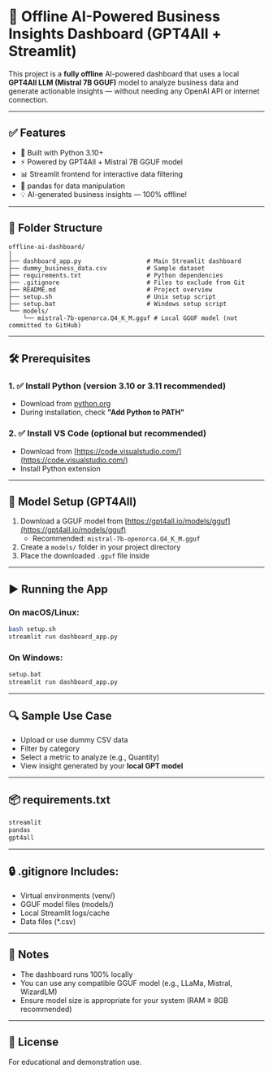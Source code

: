 
# 🧠 Offline AI-Powered Business Insights Dashboard (GPT4All + Streamlit)

This project is a **fully offline** AI-powered dashboard that uses a local **GPT4All LLM (Mistral 7B GGUF)** model to analyze business data and generate actionable insights — without needing any OpenAI API or internet connection.

---

## ✅ Features

- 🐍 Built with Python 3.10+
- ⚡ Powered by GPT4All + Mistral 7B GGUF model
- 📊 Streamlit frontend for interactive data filtering
- 📁 pandas for data manipulation
- 💡 AI-generated business insights — 100% offline!

---

## 📁 Folder Structure

```
offline-ai-dashboard/
│
├── dashboard_app.py                  # Main Streamlit dashboard
├── dummy_business_data.csv           # Sample dataset
├── requirements.txt                  # Python dependencies
├── .gitignore                        # Files to exclude from Git
├── README.md                         # Project overview
├── setup.sh                          # Unix setup script
├── setup.bat                         # Windows setup script
└── models/
    └── mistral-7b-openorca.Q4_K_M.gguf # Local GGUF model (not committed to GitHub)
```

---

## 🛠️ Prerequisites

### 1. ✅ Install Python (version 3.10 or 3.11 recommended)

- Download from [python.org](https://www.python.org/downloads/)
- During installation, check **"Add Python to PATH"**

### 2. ✅ Install VS Code (optional but recommended)

- Download from [https://code.visualstudio.com/](https://code.visualstudio.com/)
- Install Python extension

---

## 💾 Model Setup (GPT4All)

1. Download a GGUF model from [https://gpt4all.io/models/gguf](https://gpt4all.io/models/gguf)
   - Recommended: `mistral-7b-openorca.Q4_K_M.gguf`
2. Create a `models/` folder in your project directory
3. Place the downloaded `.gguf` file inside

---

## ▶️ Running the App

### On macOS/Linux:
```bash
bash setup.sh
streamlit run dashboard_app.py
```

### On Windows:
```cmd
setup.bat
streamlit run dashboard_app.py
```

---

## 🔍 Sample Use Case

- Upload or use dummy CSV data
- Filter by category
- Select a metric to analyze (e.g., Quantity)
- View insight generated by your **local GPT model**

---

## 📦 requirements.txt

```txt
streamlit
pandas
gpt4all
```

---

## 🔒 .gitignore Includes:

- Virtual environments (venv/)
- GGUF model files (models/)
- Local Streamlit logs/cache
- Data files (*.csv)

---

## 📌 Notes

- The dashboard runs 100% locally
- You can use any compatible GGUF model (e.g., LLaMa, Mistral, WizardLM)
- Ensure model size is appropriate for your system (RAM ≥ 8GB recommended)

---

## 📝 License

For educational and demonstration use.
